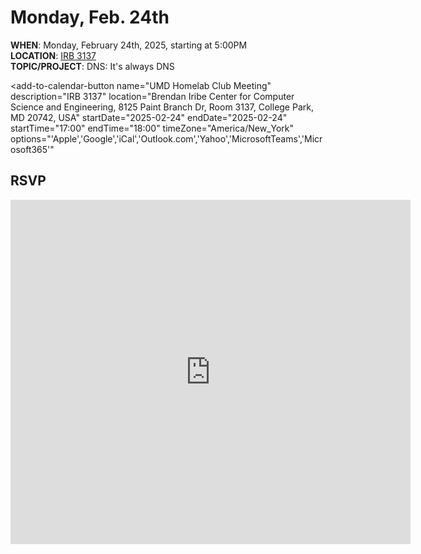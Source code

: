 # Monday, Feb. 24th

<script src="https://cdn.jsdelivr.net/npm/add-to-calendar-button@2" async defer></script>

**WHEN**: Monday, February 24th, 2025, starting at 5:00PM\
**LOCATION**: <a href="https://iribe.umd.edu/" target="_blank">IRB 3137</a>\
**TOPIC/PROJECT**: DNS: It's always DNS

<add-to-calendar-button
name="UMD Homelab Club Meeting"
description="IRB 3137"
location="Brendan Iribe Center for Computer Science and Engineering, 8125 Paint Branch Dr, Room 3137, College Park, MD 20742, USA"
startDate="2025-02-24"
endDate="2025-02-24"
startTime="17:00"
endTime="18:00"
timeZone="America/New_York"
options="'Apple','Google','iCal','Outlook.com','Yahoo','MicrosoftTeams','Microsoft365'"

> </add-to-calendar-button>

## RSVP

<iframe src="https://docs.google.com/forms/d/e/1FAIpQLSck9auzFD2eji4Lt_9vYwj6v7WuvFyEGq9Sh9KatDUH7LS53Q/viewform?embedded=true" width="640" height="551" frameborder="0" marginheight="0" marginwidth="0">Loading…</iframe>

<!-- ## Slides

<iframe src="{{ "/assets/slides/2024-11-04.pdf" | relative_url }}" width="100%" height="600px" frameborder="0" marginheight="0" marginwidth="0">Loading…</iframe> -->
